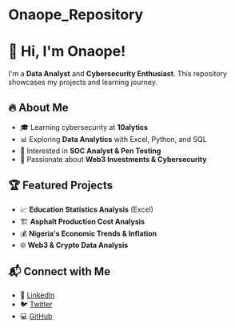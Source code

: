 # Onaope_Repository
# 👋 Hi, I'm Onaope!  
I'm a **Data Analyst** and **Cybersecurity Enthusiast**. This repository showcases my projects and learning journey.  

## 🔥 About Me  
- 🎓 Learning cybersecurity at **10alytics**  
- 📊 Exploring **Data Analytics** with Excel, Python, and SQL  
- 🔐 Interested in **SOC Analyst & Pen Testing**  
- 🚀 Passionate about **Web3 Investments & Cybersecurity**  

## 🏆 Featured Projects  
- 📈 **Education Statistics Analysis** (Excel)  
- 🏗 **Asphalt Production Cost Analysis**  
- 💰 **Nigeria's Economic Trends & Inflation**  
- 🌐 **Web3 & Crypto Data Analysis**  

## 📬 Connect with Me  
- 📍 [LinkedIn](www.linkedin.com/in/onaopemipo-olugbemiro-1b377828b)  
- 🐦 [Twitter](https://x.com/myboionaope)  
- 💻 [GitHub](https://github.com/LyticOnaope)  
